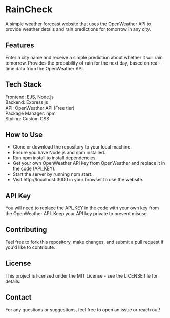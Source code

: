 # RainCheck 

A simple weather forecast website that uses the OpenWeather API to provide weather details and rain predictions for tomorrow in any city.

## Features

Enter a city name and receive a simple prediction about whether it will rain tomorrow.
Provides the probability of rain for the next day, based on real-time data from the OpenWeather API.

## Tech Stack

Frontend: EJS, Node.js  
Backend: Express.js  
API: OpenWeather API (Free tier)  
Package Manager: npm  
Styling: Custom CSS

## How to Use

- Clone or download the repository to your local machine.  
- Ensure you have Node.js and npm installed.  
- Run npm install to install dependencies.  
- Get your own OpenWeather API key from OpenWeather and replace it in the code (API_KEY).  
- Start the server by running npm start.  
- Visit http://localhost:3000 in your browser to use the website.

## API Key

You will need to replace the API_KEY in the code with your own key from the OpenWeather API.
Keep your API key private to prevent misuse.

## Contributing

Feel free to fork this repository, make changes, and submit a pull request if you'd like to contribute.

## License

This project is licensed under the MIT License - see the LICENSE file for details.

## Contact
For any questions or suggestions, feel free to open an issue or reach out!
